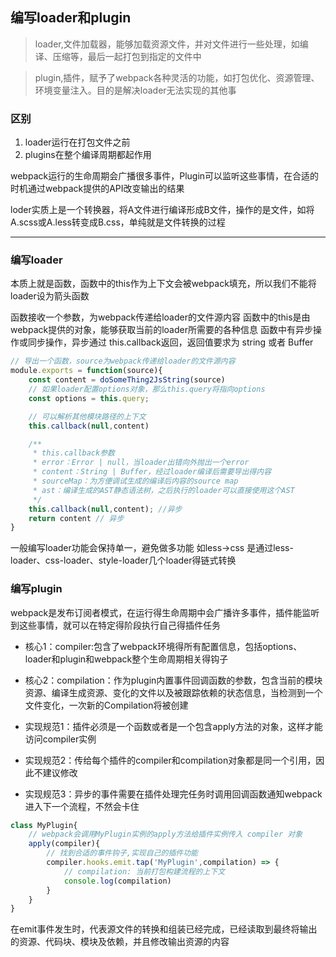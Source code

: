 ## 编写loader和plugin

> loader,文件加载器，能够加载资源文件，并对文件进行一些处理，如编译、压缩等，最后一起打包到指定的文件中


> plugin,插件，赋予了webpack各种灵活的功能，如打包优化、资源管理、环境变量注入。目的是解决loader无法实现的其他事


### 区别
1. loader运行在打包文件之前
2. plugins在整个编译周期都起作用

webpack运行的生命周期会广播很多事件，Plugin可以监听这些事情，在合适的时机通过webpack提供的API改变输出的结果

loder实质上是一个转换器，将A文件进行编译形成B文件，操作的是文件，如将A.scss或A.less转变成B.css，单纯就是文件转换的过程

---

### 编写loader
本质上就是函数，函数中的this作为上下文会被webpack填充，所以我们不能将loader设为箭头函数

函数接收一个参数，为webpack传递给loader的文件源内容
函数中的this是由webpack提供的对象，能够获取当前的loader所需要的各种信息
函数中有异步操作或同步操作，异步通过 this.callback返回，返回值要求为 string 或者 Buffer

```js
// 导出一个函数，source为webpack传递给loader的文件源内容
module.exports = function(source){
    const content = doSomeThing2JsString(source)
    // 如果loader配置options对象，那么this.query将指向options
    const options = this.query;

    // 可以解析其他模块路径的上下文
    this.callback(null,content)

    /**
     * this.callback参数
     * error：Error | null，当loader出错向外抛出一个error
     * content：String | Buffer，经过loader编译后需要导出得内容
     * sourceMap：为方便调试生成的编译后内容的source map
     * ast：编译生成的AST静态语法树，之后执行的loader可以直接使用这个AST
     */
    this.callback(null,content); //异步
    return content // 异步
}
```
一般编写loader功能会保持单一，避免做多功能
如less->css 是通过less-loader、css-loader、style-loader几个loader得链式转换

### 编写plugin
webpack是发布订阅者模式，在运行得生命周期中会广播许多事件，插件能监听到这些事情，就可以在特定得阶段执行自己得插件任务

- 核心1：compiler:包含了webpack环境得所有配置信息，包括options、loader和plugin和webpack整个生命周期相关得钩子
- 核心2：compilation：作为plugin内置事件回调函数的参数，包含当前的模块资源、编译生成资源、变化的文件以及被跟踪依赖的状态信息，当检测到一个文件变化，一次新的Compilation将被创建

- 实现规范1：插件必须是一个函数或者是一个包含apply方法的对象，这样才能访问compiler实例
- 实现规范2：传给每个插件的compiler和compilation对象都是同一个引用，因此不建议修改
- 实现规范3：异步的事件需要在插件处理完任务时调用回调函数通知webpack进入下一个流程，不然会卡住

```js
class MyPlugin{
    // webpack会调用MyPlugin实例的apply方法给插件实例传入 compiler 对象
    apply(compiler){
        // 找到合适的事件钩子,实现自己的插件功能
        compiler.hooks.emit.tap('MyPlugin',compilation) => {
            // compilation: 当前打包构建流程的上下文
            console.log(compilation)
        }
    }
}
```
在emit事件发生时，代表源文件的转换和组装已经完成，已经读取到最终将输出的资源、代码块、模块及依赖，并且修改输出资源的内容